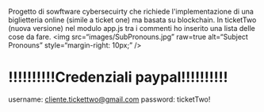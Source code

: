 



Progetto di sowftware cybersecuirty che richiede l'implementazione di una biglietteria online (simile a ticket one) ma basata su blockchain.
In ticketTwo (nuova versione) nel modulo app.js tra i commenti ho inserito una lista delle cose da fare.
<img
src=“images/SubPronouns.jpg”
raw=true
alt=“Subject Pronouns”
style=“margin-right: 10px;”
/>
# !!!!!!!!!!Credenziali paypal!!!!!!!!!!
username: cliente.tickettwo@gmail.com
password: ticketTwo!
